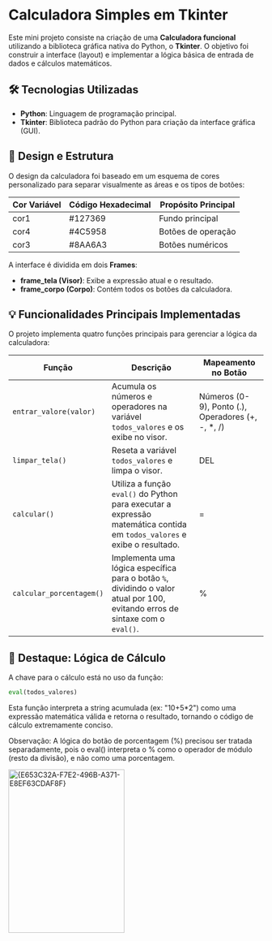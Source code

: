 # Calculadora Simples em Tkinter

Este mini projeto consiste na criação de uma **Calculadora funcional** utilizando a biblioteca gráfica nativa do Python, o **Tkinter**. O objetivo foi construir a interface (layout) e implementar a lógica básica de entrada de dados e cálculos matemáticos.

## 🛠️ Tecnologias Utilizadas
- **Python**: Linguagem de programação principal.
- **Tkinter**: Biblioteca padrão do Python para criação da interface gráfica (GUI).

## 🎨 Design e Estrutura
O design da calculadora foi baseado em um esquema de cores personalizado para separar visualmente as áreas e os tipos de botões:

| Cor Variável | Código Hexadecimal | Propósito Principal |
|--------------|------------------|------------------|
| cor1         | #127369           | Fundo principal   |
| cor4         | #4C5958           | Botões de operação |
| cor3         | #8AA6A3           | Botões numéricos  |

A interface é dividida em dois **Frames**:

- **frame_tela (Visor)**: Exibe a expressão atual e o resultado.  
- **frame_corpo (Corpo)**: Contém todos os botões da calculadora.

## 💡 Funcionalidades Principais Implementadas

O projeto implementa quatro funções principais para gerenciar a lógica da calculadora:

| Função | Descrição | Mapeamento no Botão |
|--------|-----------|-------------------|
| `entrar_valore(valor)` | Acumula os números e operadores na variável `todos_valores` e os exibe no visor. | Números (0-9), Ponto (.), Operadores (+, -, *, /) |
| `limpar_tela()` | Reseta a variável `todos_valores` e limpa o visor. | DEL |
| `calcular()` | Utiliza a função `eval()` do Python para executar a expressão matemática contida em `todos_valores` e exibe o resultado. | = |
| `calcular_porcentagem()` | Implementa uma lógica específica para o botão `%`, dividindo o valor atual por 100, evitando erros de sintaxe com o `eval()`. | % |


## 🧠 Destaque: Lógica de Cálculo

A chave para o cálculo está no uso da função:

```python
eval(todos_valores)
```


Esta função interpreta a string acumulada (ex: "10+5*2") como uma expressão matemática válida e retorna o resultado, tornando o código de cálculo extremamente conciso.

Observação: A lógica do botão de porcentagem (%) precisou ser tratada separadamente, pois o eval() interpreta o % como o operador de módulo (resto da divisão), e não como uma porcentagem.


<img width="229" height="322" alt="{E653C32A-F7E2-496B-A371-E8EF63CDAF8F}" src="https://github.com/user-attachments/assets/6c9dd3cb-6fa9-4203-bd1a-a1210953aeff" />

